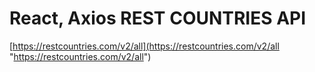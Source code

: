 # React, Axios REST COUNTRIES API
[https://restcountries.com/v2/all](https://restcountries.com/v2/all "https://restcountries.com/v2/all")